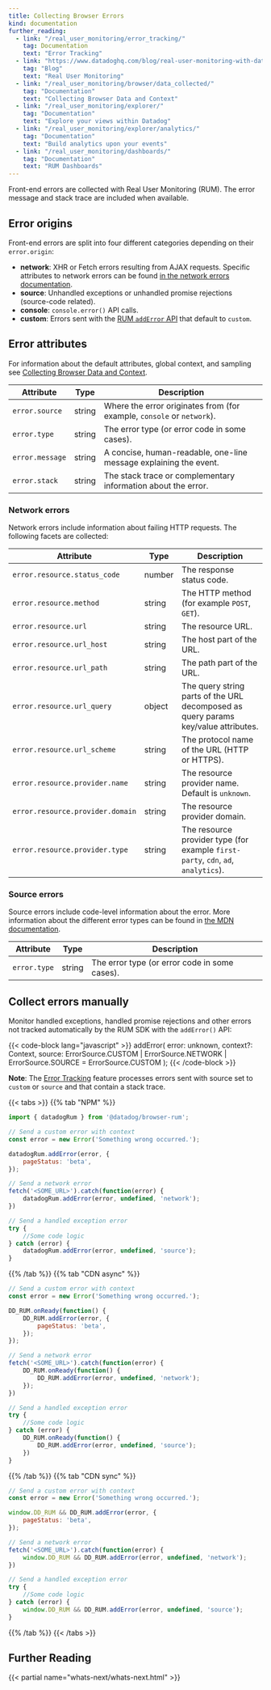 ```yaml
---
title: Collecting Browser Errors
kind: documentation
further_reading:
  - link: "/real_user_monitoring/error_tracking/"
    tag: Documentation
    text: "Error Tracking"
  - link: "https://www.datadoghq.com/blog/real-user-monitoring-with-datadog/"
    tag: "Blog"
    text: "Real User Monitoring"
  - link: "/real_user_monitoring/browser/data_collected/"
    tag: "Documentation"
    text: "Collecting Browser Data and Context"
  - link: "/real_user_monitoring/explorer/"
    tag: "Documentation"
    text: "Explore your views within Datadog"
  - link: "/real_user_monitoring/explorer/analytics/"
    tag: "Documentation"
    text: "Build analytics upon your events"
  - link: "/real_user_monitoring/dashboards/"
    tag: "Documentation"
    text: "RUM Dashboards"
---
```



Front-end errors are collected with Real User Monitoring (RUM). The error message and stack trace are included when available.

## Error origins
Front-end errors are split into four different categories depending on their `error.origin`:

- **network**: XHR or Fetch errors resulting from AJAX requests. Specific attributes to network errors can be found [in the network errors documentation](#network-errors).
- **source**: Unhandled exceptions or unhandled promise rejections (source-code related).
- **console**: `console.error()` API calls.
- **custom**: Errors sent with the [RUM `addError` API](#collect-errors-manually) that default to `custom`.

## Error attributes

For information about the default attributes, global context, and sampling see [Collecting Browser Data and Context][1].

| Attribute       | Type   | Description                                                       |
|-----------------|--------|-------------------------------------------------------------------|
| `error.source`  | string | Where the error originates from (for example, `console` or `network`).     |
| `error.type`    | string | The error type (or error code in some cases).                   |
| `error.message` | string | A concise, human-readable, one-line message explaining the event. |
| `error.stack`   | string | The stack trace or complementary information about the error.     |

### Network errors

Network errors include information about failing HTTP requests. The following facets are collected:

| Attribute                      | Type   | Description                                                                             |
|--------------------------------|--------|-----------------------------------------------------------------------------------------|
| `error.resource.status_code`             | number | The response status code.                                                               |
| `error.resource.method`                | string | The HTTP method (for example `POST`, `GET`).           |
| `error.resource.url`                     | string | The resource URL.                                                                       |
| `error.resource.url_host`        | string | The host part of the URL.                                                          |
| `error.resource.url_path`        | string | The path part of the URL.                                                          |
| `error.resource.url_query` | object | The query string parts of the URL decomposed as query params key/value attributes. |
| `error.resource.url_scheme`      | string | The protocol name of the URL (HTTP or HTTPS).                                            |
| `error.resource.provider.name`      | string | The resource provider name. Default is `unknown`.                                            |
| `error.resource.provider.domain`      | string | The resource provider domain.                                            |
| `error.resource.provider.type`      | string | The resource provider type (for example `first-party`, `cdn`, `ad`, `analytics`).                                            |

### Source errors

Source errors include code-level information about the error. More information about the different error types can be found in [the MDN documentation][2].

| Attribute       | Type   | Description                                                       |
|-----------------|--------|-------------------------------------------------------------------|
| `error.type`    | string | The error type (or error code in some cases).                   |

## Collect errors manually

Monitor handled exceptions, handled promise rejections and other errors not tracked automatically by the RUM SDK with the `addError()` API:

{{< code-block lang="javascript" >}}
addError(
    error: unknown,
    context?: Context,
    source: ErrorSource.CUSTOM | ErrorSource.NETWORK | ErrorSource.SOURCE = ErrorSource.CUSTOM
);
{{< /code-block >}}

**Note**: The [Error Tracking][3] feature processes errors sent with source set to `custom` or `source` and that contain a stack trace.

{{< tabs >}}
{{% tab "NPM" %}}

```javascript
import { datadogRum } from '@datadog/browser-rum';

// Send a custom error with context
const error = new Error('Something wrong occurred.');

datadogRum.addError(error, {
    pageStatus: 'beta',
});

// Send a network error
fetch('<SOME_URL>').catch(function(error) {
    datadogRum.addError(error, undefined, 'network');
})

// Send a handled exception error
try {
    //Some code logic
} catch (error) {
    datadogRum.addError(error, undefined, 'source');
}
```
{{% /tab %}}
{{% tab "CDN async" %}}

```javascript
// Send a custom error with context
const error = new Error('Something wrong occurred.');

DD_RUM.onReady(function() {
    DD_RUM.addError(error, {
        pageStatus: 'beta',
    });
});

// Send a network error
fetch('<SOME_URL>').catch(function(error) {
    DD_RUM.onReady(function() {
        DD_RUM.addError(error, undefined, 'network');
    });
})

// Send a handled exception error
try {
    //Some code logic
} catch (error) {
    DD_RUM.onReady(function() {
        DD_RUM.addError(error, undefined, 'source');
    })
}
```
{{% /tab %}}
{{% tab "CDN sync" %}}

```javascript
// Send a custom error with context
const error = new Error('Something wrong occurred.');

window.DD_RUM && DD_RUM.addError(error, {
    pageStatus: 'beta',
});

// Send a network error
fetch('<SOME_URL>').catch(function(error) {
    window.DD_RUM && DD_RUM.addError(error, undefined, 'network');
})

// Send a handled exception error
try {
    //Some code logic
} catch (error) {
    window.DD_RUM && DD_RUM.addError(error, undefined, 'source');
}
```
{{% /tab %}}
{{< /tabs >}}


## Further Reading

{{< partial name="whats-next/whats-next.html" >}}


[1]: /real_user_monitoring/browser/data_collected/
[2]: https://developer.mozilla.org/en-US/docs/Web/JavaScript/Reference/Global_Objects/Error
[3]: /real_user_monitoring/error_tracking
